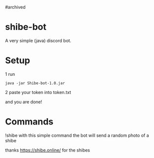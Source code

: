 #archived

# shibe-bot

A very simple (java) discord bot.

# Setup
1 run
```
java -jar Shibe-bot-1.0.jar

```
2 paste your token into token.txt 

and you are done!

# Commands
!shibe with this simple command the bot will send a random photo of a shibe

thanks https://shibe.online/ for the shibes

